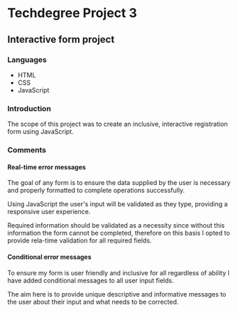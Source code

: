 <h1>Techdegree Project 3</h1>

<h2>Interactive form project</h2>

<h3>Languages</h3>

<ul>
    <li>HTML</li>
    <li>CSS</li>
    <li>JavaScript</li>
</ul>

<h3>Introduction</h3>

<p>The scope of this project was to create an inclusive, interactive registration form using JavaScript.</p>


<h3>Comments</h3>

<h4>Real-time error messages</h4>

<p>The goal of any form is to ensure the data supplied by the user is necessary and properly formatted to complete operations successfully.</p>
<p>Using JavaScript the user's input will be validated as they type, providing a responsive user experience.</P>
<p>Required information should be validated as a necessity since without this information the form cannot be completed, therefore on this basis I opted to provide rela-time validation for all required fields.</p>

<h4>Conditional error messages</h4>

<p>To ensure my form is user friendly and inclusive for all regardless of ability I have added conditional messages to all user input fields.</p>
<p>The aim here is to provide unique descriptive and informative messages to the user about their input and what needs to be corrected.</p>

 
